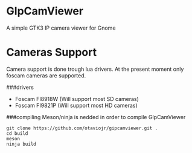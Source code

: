# GIpCamViewer
A simple GTK3 IP camera viewer for Gnome

# Cameras Support
Camera support is done trough lua drivers. At the present moment only foscam cameras are supported.  

###drivers
- Foscam FI8918W (Will support most SD cameras)
- Foscam FI9821P (Will support most HD cameras)

###compiling
Meson/ninja is nedded in order to compile GIpCamViewer

```
git clone https://github.com/otaviojr/gipcamviewer.git .
cd build
meson
ninja build
```

